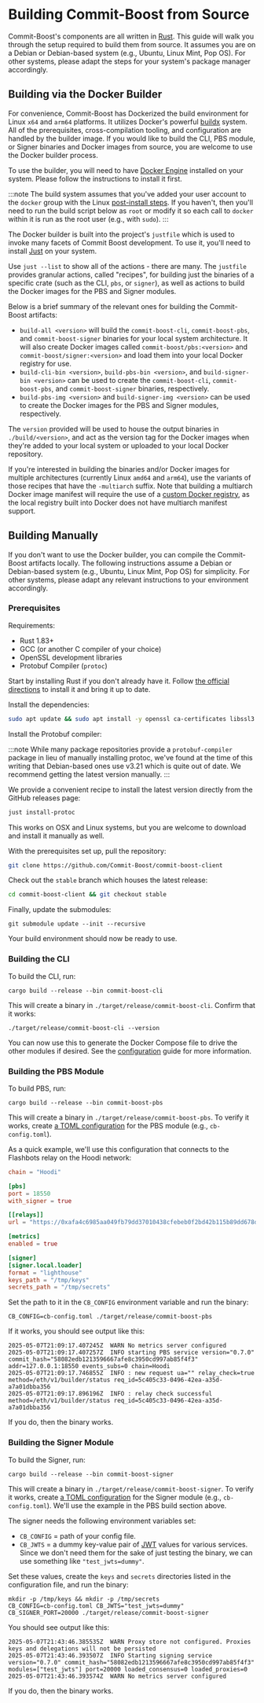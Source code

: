 # Building Commit-Boost from Source

Commit-Boost's components are all written in [Rust](https://www.rust-lang.org/). This guide will walk you through the setup required to build them from source. It assumes you are on a Debian or Debian-based system (e.g., Ubuntu, Linux Mint, Pop OS). For other systems, please adapt the steps for your system's package manager accordingly.


## Building via the Docker Builder

For convenience, Commit-Boost has Dockerized the build environment for Linux `x64` and `arm64` platforms. It utilizes Docker's powerful [buildx](https://docs.docker.com/reference/cli/docker/buildx/) system. All of the prerequisites, cross-compilation tooling, and configuration are handled by the builder image. If you would like to build the CLI, PBS module, or Signer binaries and Docker images from source, you are welcome to use the Docker builder process.

To use the builder, you will need to have [Docker Engine](https://docs.docker.com/engine/install/) installed on your system. Please follow the instructions to install it first.

:::note
The build system assumes that you've added your user account to the `docker` group with the Linux [post-install steps](https://docs.docker.com/engine/install/linux-postinstall/). If you haven't, then you'll need to run the build script below as `root` or modify it so each call to `docker` within it is run as the root user (e.g., with `sudo`).
:::

The Docker builder is built into the project's `justfile` which is used to invoke many facets of Commit Boost development. To use it, you'll need to install [Just](https://github.com/casey/just) on your system.

Use `just --list` to show all of the actions - there are many. The `justfile` provides granular actions, called "recipes", for building just the binaries of a specific crate (such as the CLI, `pbs`, or `signer`), as well as actions to build the Docker images for the PBS and Signer modules.

Below is a brief summary of the relevant ones for building the Commit-Boost artifacts:

- `build-all <version>` will build the `commit-boost-cli`, `commit-boost-pbs`, and `commit-boost-signer` binaries for your local system architecture. It will also create Docker images called `commit-boost/pbs:<version>` and `commit-boost/signer:<version>` and load them into your local Docker registry for use.
- `build-cli-bin <version>`, `build-pbs-bin <version>`, and `build-signer-bin <version>` can be used to create the `commit-boost-cli`, `commit-boost-pbs`, and `commit-boost-signer` binaries, respectively.
- `build-pbs-img <version>` and `build-signer-img <version>` can be used to create the Docker images for the PBS and Signer modules, respectively.

The `version` provided will be used to house the output binaries in `./build/<version>`, and act as the version tag for the Docker images when they're added to your local system or uploaded to your local Docker repository.

If you're interested in building the binaries and/or Docker images for multiple architectures (currently Linux `amd64` and `arm64`), use the variants of those recipes that have the `-multiarch` suffix. Note that building a multiarch Docker image manifest will require the use of a [custom Docker registry](https://www.digitalocean.com/community/tutorials/how-to-set-up-a-private-docker-registry-on-ubuntu-20-04), as the local registry built into Docker does not have multiarch manifest support.


## Building Manually

If you don't want to use the Docker builder, you can compile the Commit-Boost artifacts locally. The following instructions assume a Debian or Debian-based system (e.g., Ubuntu, Linux Mint, Pop OS) for simplicity. For other systems, please adapt any relevant instructions to your environment accordingly.


### Prerequisites

Requirements:

- Rust 1.83+
- GCC (or another C compiler of your choice)
- OpenSSL development libraries
- Protobuf Compiler (`protoc`)

Start by installing Rust if you don't already have it. Follow [the official directions](https://www.rust-lang.org/learn/get-started) to install it and bring it up to date.

Install the dependencies:

```bash
sudo apt update && sudo apt install -y openssl ca-certificates libssl3 libssl-dev build-essential pkg-config curl
```

Install the Protobuf compiler:

:::note
While many package repositories provide a `protobuf-compiler` package in lieu of manually installing protoc, we've found at the time of this writing that Debian-based ones use v3.21 which is quite out of date. We recommend getting the latest version manually.
:::

We provide a convenient recipe to install the latest version directly from the GitHub releases page:

```bash
just install-protoc
```

This works on OSX and Linux systems, but you are welcome to download and install it manually as well.

With the prerequisites set up, pull the repository:
```bash
git clone https://github.com/Commit-Boost/commit-boost-client
```

Check out the `stable` branch which houses the latest release:
```bash
cd commit-boost-client && git checkout stable
```

Finally, update the submodules:
```
git submodule update --init --recursive
```

Your build environment should now be ready to use.


### Building the CLI

To build the CLI, run:
```
cargo build --release --bin commit-boost-cli
```

This will create a binary in `./target/release/commit-boost-cli`. Confirm that it works:
```
./target/release/commit-boost-cli --version
```

You can now use this to generate the Docker Compose file to drive the other modules if desired. See the [configuration](./configuration.md) guide for more information.


### Building the PBS Module

To build PBS, run:
```
cargo build --release --bin commit-boost-pbs
```

This will create a binary in `./target/release/commit-boost-pbs`. To verify it works, create [a TOML configuration](./configuration.md) for the PBS module (e.g., `cb-config.toml`).

As a quick example, we'll use this configuration that connects to the Flashbots relay on the Hoodi network:
```toml
chain = "Hoodi"

[pbs]
port = 18550
with_signer = true

[[relays]]
url = "https://0xafa4c6985aa049fb79dd37010438cfebeb0f2bd42b115b89dd678dab0670c1de38da0c4e9138c9290a398ecd9a0b3110@boost-relay-hoodi.flashbots.net"

[metrics]
enabled = true

[signer]
[signer.local.loader]
format = "lighthouse"
keys_path = "/tmp/keys"
secrets_path = "/tmp/secrets"
```

Set the path to it in the `CB_CONFIG` environment variable and run the binary:
```
CB_CONFIG=cb-config.toml ./target/release/commit-boost-pbs
```

If it works, you should see output like this:
```
2025-05-07T21:09:17.407245Z  WARN No metrics server configured
2025-05-07T21:09:17.407257Z  INFO starting PBS service version="0.7.0" commit_hash="58082edb1213596667afe8c3950cd997ab85f4f3" addr=127.0.0.1:18550 events_subs=0 chain=Hoodi
2025-05-07T21:09:17.746855Z  INFO : new request ua="" relay_check=true method=/eth/v1/builder/status req_id=5c405c33-0496-42ea-a35d-a7a01dbba356
2025-05-07T21:09:17.896196Z  INFO : relay check successful method=/eth/v1/builder/status req_id=5c405c33-0496-42ea-a35d-a7a01dbba356
```

If you do, then the binary works.


### Building the Signer Module

To build the Signer, run:
```
cargo build --release --bin commit-boost-signer
```

This will create a binary in `./target/release/commit-boost-signer`. To verify it works, create [a TOML configuration](./configuration.md) for the Signer module (e.g., `cb-config.toml`). We'll use the example in the PBS build section above.

The signer needs the following environment variables set:
- `CB_CONFIG` = path of your config file.
- `CB_JWTS` = a dummy key-value pair of [JWT](https://en.wikipedia.org/wiki/JSON_Web_Token) values for various services. Since we don't need them for the sake of just testing the binary, we can use something like `"test_jwts=dummy"`.

Set these values, create the `keys` and `secrets` directories listed in the configuration file, and run the binary:

```
mkdir -p /tmp/keys && mkdir -p /tmp/secrets
CB_CONFIG=cb-config.toml CB_JWTS="test_jwts=dummy" CB_SIGNER_PORT=20000 ./target/release/commit-boost-signer
```

You should see output like this:
```
2025-05-07T21:43:46.385535Z  WARN Proxy store not configured. Proxies keys and delegations will not be persisted
2025-05-07T21:43:46.393507Z  INFO Starting signing service version="0.7.0" commit_hash="58082edb1213596667afe8c3950cd997ab85f4f3" modules=["test_jwts"] port=20000 loaded_consensus=0 loaded_proxies=0
2025-05-07T21:43:46.393574Z  WARN No metrics server configured
```

If you do, then the binary works.